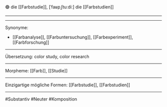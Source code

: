 🟢 die [[Farbstudie]], [ˈfaʁpˌʃtuːdiː]
die [[Farbstudien]]

---

---

Synonyme:

- [[Farbanalyse]], [[Farbuntersuchung]], [[Farbexperiment]], [[Farbforschung]]

---

Übersetzung: color study, color research

---

Morpheme:
[[Farb]], [[Studie]]

---

Einzigartige mögliche Formen: [[Farbstudie]], [[Farbstudien]]

---

#Substantiv #Neuter #Komposition
